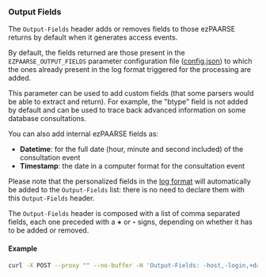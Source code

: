 ### Output Fields

The `Output-Fields` header adds or removes fields to those ezPAARSE returns by default when it generates access events.

By default, the fields returned are those present in the `EZPAARSE_OUTPUT_FIELDS` parameter configuration file ([config.json](https://github.com/ezpaarse-project/ezpaarse/blob/master/config.json#L12)) to which the ones already present in the log format triggered for the processing are added.

This parameter can be used to add custom fields (that some parsers would be able to extract and return). For example, the "btype" field is not added by default and can be used to trace back advanced information on some database consultations.

You can also add internal ezPAARSE fields as:
- **Datetime**: for the full date (hour, minute and second included) of the consultation event
- **Timestamp**: the date in a computer format for the consultation event

Please note that the personalized fields in the [log format](../essential/formats.html) will automatically be added to the `Output-Fields` list: there is no need to declare them with this `Output-Fields` header.

The `Output-Fields` header is composed with a list of comma separated fields, each one preceded with a **+** or **-** signs, depending on whether it has to be added or removed.

#### Example
```bash
curl -X POST --proxy "" --no-buffer -H 'Output-Fields: -host,-login,+datetime' --data-binary @test/dataset/sd.2012-11-30.300.log  http://127.0.0.1:59599 -v
```
